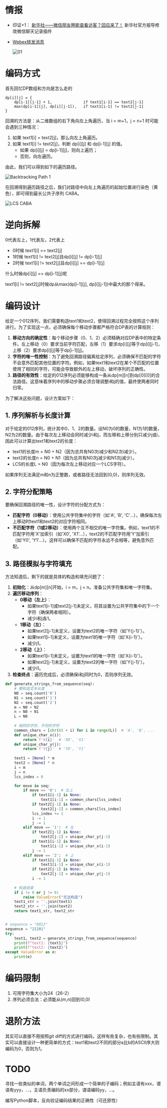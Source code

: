 <!--
 * @Author: LetMeFly
 * @Date: 2025-05-23 13:22:21
 * @LastEditors: LetMeFly.xyz
 * @LastEditTime: 2025-06-02 20:04:46
-->

# 情报

+ 印证+1： [新华社——微信朋友圈能查看访客？回应来了！](https://mp.weixin.qq.com/s/WssX4fVx3yWdU5EjGtd8TQ) 新华社官方报导修改微信聊天记录插件
+ [Webex转发消息](https://help.webex.com/en-us/article/ijf8fv/Webex-App-%7C-Forward-messages)

    ![01](pics/01.png)

# 编码方式

首先回忆DP数组和方向是怎么走的

```
dp[i][j] = {
    dp[i-1][j-1] + 1,              if text1[i-1] == text2[j-1]
    max(dp[i-1][j], dp[i][j-1]),   if text1[i-1] != text2[j-1]
}
```

回溯的方法是：从二维数组的右下角向左上角遍历，当 i = m+1，j = n+1 时可能会遇到三种情况：

1. 如果 text1[i] = text2[j]，那么向左上角遍历。
2. 如果 text1[i] != text2[j]，判断 dp[i][j] 和 dp[i-1][j] 的值。
   - 如果 dp[i][j] = dp[i-1][j]，则向上遍历；
   - 否则，向左遍历。

由此，我们可以得到如下的遍历路径。

![Backtracking Path 1](pics/002.png)

在回溯得到遍历路径之后，我们对路径中向左上角遍历的起始位置进行染色（黄色），即可得到最长公共子序列 CABA。

![LCS CABA](pics/003.png)

# 逆向拆解

0代表左上，1代表左，2代表上

+ 0时候 text1[i] == text2[j]
+ 1时候 text1[i] != text2[j]且dp[i][j] != dp[i-1][j]
+ 2时候 text1[i] != text2[j]且dp[i][j] == dp[i-1][j]

什么时候dp[i][j] == dp[i-1][j]呢

text1[i] != text2[j]时候dp从max(dp[i-1][j], dp[i][j-1])中最大的那个得来。

# 编码设计

给定一个012序列，我们需要构造text1和text2，使得回溯过程完全按照这个序列进行。为了实现这一点，必须确保每个移动步骤都严格符合DP表的计算规则：  

1. **移动方向的确定性**：每个移动步骤（0、1、2）必须精确对应DP表中的特定条件。左上移动（0）要求当前字符匹配，左移（1）要求dp[i][j]等于dp[i][j-1]，上移（2）要求dp[i][j]等于dp[i-1][j]。  
2. **字符的唯一性控制**：为了避免回溯路径偏离给定序列，必须确保不匹配的字符不会意外匹配其他位置的字符。例如，如果text1和text2在某个不匹配的位置使用了相同的字符，可能会导致额外的左上移动，破坏序列的正确性。  
3. **路径的有效性**：给定的012序列必须能够构成一条从dp[m][n]到dp[0][0]的合法路径。这意味着序列中的移动步骤必须合理调整i和j的值，最终使两者同时归零。  

为了解决这些问题，设计方案如下：  

## 1. 序列解析与长度计算  

对于给定的012序列，统计其中0、1、2的数量。设N0为0的数量，N1为1的数量，N2为2的数量。由于每次左上移动会同时减少i和j，而左移和上移分别只减少j或i，因此可以计算出text1和text2的长度：  

- text1的长度m = N0 + N2（因为总共有N0次i减少和N2次i减少）。  
- text2的长度n = N0 + N1（因为总共有N0次j减少和N1次j减少）。  
- LCS的长度L = N0（因为每次左上移动对应一个LCS字符）。  

如果序列无法满足m和n为正整数，或者路径无法回到(0,0)，则序列无效。  

## 2. 字符分配策略  

要确保回溯路径的唯一性，设计字符的分配方式为：  

- **匹配字符（0移动）**：使用公共字符集中的字符（如'A', 'B', 'C'…），确保每次左上移动时text1和text2的对应字符相同。  
- **不匹配字符（1或2移动）**：使用两个互不相交的唯一字符集。例如，text1的不匹配字符用'X'加索引（如'X0', 'X1'…），text2的不匹配字符用'Y'加索引（如'Y0', 'Y1'…）。这样可以确保不匹配的字符永远不会相等，避免意外匹配。  

## 3. 路径模拟与字符填充  

方法知道后，剩下的就是具体的构造和填充问题了： 

1. **初始化**：从dp[m][n]开始，i = m，j = n。准备公共字符集和唯一字符集。  
2. **遍历移动序列**：  
   - **0移动（左上）**：  
     - 如果text1[i-1]或text2[j-1]未定义，将其设置为公共字符集中的下一个字符（确保两者相同）。  
     - 减少i和j各1。  
   - **1移动（左）**：  
     - 如果text2[j-1]未定义，设置为text2的唯一字符（如'Y{j-1}'）。  
     - 如果text1[i-1]未定义，设置为text1的唯一字符（如'X{i-1}'）。  
     - 减少j1。  
   - **2移动（上）**：  
     - 如果text1[i-1]未定义，设置为text1的唯一字符（如'X{i-1}'）。  
     - 如果text2[j-1]未定义，设置为text2的唯一字符（如'Y{j-1}'）。  
     - 减少i1。  
3. **检查终点**：遍历完成后，必须确保i和j同时为0，否则序列无效。  

```python
def generate_strings_from_sequence(seq):
    # 要构造文本长度
    N0 = seq.count('0')
    N1 = seq.count('1')
    N2 = seq.count('2')
    m = N0 + N2
    n = N0 + N1
    L = N0
    
    # 相同的字符、不同的字符
    common_chars = [chr(65 + i) for i in range(L)]  # 'A', 'B', ...
    def unique_char_x(i):
        return f'X{i}'  # 'X0', 'X1'
    def unique_char_y(j):
        return f'Y{j}'  # 'Y0', 'Y1'
    
    text1 = [None] * m
    text2 = [None] * n
    i = m
    j = n
    lcs_index = 0

    for move in seq:
        if move == '0':  # 左上
            if text1[i-1] is None:
                text1[i-1] = common_chars[lcs_index]
            if text2[j-1] is None:
                text2[j-1] = common_chars[lcs_index]
            lcs_index += 1
            i -= 1
            j -= 1
        elif move == '1':  # 左
            if text2[j-1] is None:
                text2[j-1] = unique_char_y(j-1)
            if text1[i-1] is None:
                text1[i-1] = unique_char_x(i-1)
            j -= 1
        elif move == '2':  # 上
            if text1[i-1] is None:
                text1[i-1] = unique_char_x(i-1)
            if text2[j-1] is None:
                text2[j-1] = unique_char_y(j-1)
            i -= 1
    
    # 构造结束
    if i != 0 or j != 0:
        raise ValueError("无法构造")
    text1_str = ''.join(text1)
    text2_str = ''.join(text2)
    return text1_str, text2_str


# sequence = "0012"
sequence = "21201"
try:
    text1, text2 = generate_strings_from_sequence(sequence)
    print(f"text1: {text1}")
    print(f"text2: {text2}")
except ValueError as e:
    print(e)
```


# 编码限制

1. 可用字符集大小为24（26-2）
2. 序列必须合法：必须能从(m,n)回到(0,0)

# 退阶方法

其实可以直接不用按照git diff的方式进行编码，这样有些复杂，也有些限制。其实可以直接设计一种更简单的方式：text1和text2不同的部分a比b的ASCII序大则编码为0，否则为1。

# TODO

寻找一些类似的单词，两个单词之间形成一个简单的子编码；例如主语有xxx，谓语有yyy，...，主语负责编码的xx部分，谓语编码yy，...。

编写Python脚本，反向验证编码结果的正确性（可还原性）